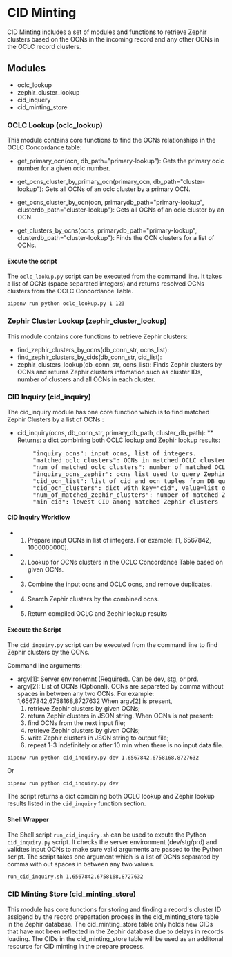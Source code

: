 # CID Minting 

CID Minting includes a set of modules and functions to retrieve Zephir clusters based on the OCNs in the incoming record and any other OCNs in the OCLC record clusters.

## Modules

* oclc_lookup
* zephir_cluster_lookup
* cid_inquery
* cid_minting_store
 
### OCLC Lookup (oclc_lookup)
This module contains core functions to find the OCNs relationships in the OCLC Concordance table:

* get_primary_ocn(ocn, db_path="primary-lookup"):
  Gets the primary oclc number for a given oclc number.

* get_ocns_cluster_by_primary_ocn(primary_ocn, db_path="cluster-lookup"):
  Gets all OCNs of an oclc cluster by a primary OCN.

* get_ocns_cluster_by_ocn(ocn, primarydb_path="primary-lookup", clusterdb_path="cluster-lookup"):
  Gets all OCNs of an oclc cluster by an OCN.

* get_clusters_by_ocns(ocns, primarydb_path="primary-lookup", clusterdb_path="cluster-lookup"):
  Finds the OCN clusters for a list of OCNs.

#### Excute the script
The `oclc_lookup.py` script can be executed from the command line. It takes a list of OCNs (space separated integers) and returns resolved OCNs clusters from the OCLC Concordance Table. 
```
pipenv run python oclc_lookup.py 1 123
```

### Zephir Cluster Lookup (zephir_cluster_lookup)
This module contains core functions to retrieve Zephir clusters:

* find_zephir_clusters_by_ocns(db_conn_str, ocns_list):
* find_zephir_clusters_by_cids(db_conn_str, cid_list):
* zephir_clusters_lookup(db_conn_str, ocns_list):
  Finds Zephir clusters by OCNs and returns Zephir clusters infomation such as cluster IDs, number of clusters and all OCNs in each cluster. 

### CID Inquiry (cid_inquiry)
The cid_inquiry module has one core function which is to find matched Zephir Clusters by a list of OCNs :
* cid_inquiry(ocns, db_conn_str, primary_db_path, cluster_db_path):
** Returns: a dict combining both OCLC lookup and Zephir lookup results:
<pre>
       "inquiry_ocns": input ocns, list of integers.
       "matched_oclc_clusters": OCNs in matched OCLC clusters, list of lists in integers.
       "num_of_matched_oclc_clusters": number of matched OCLC clusters.
       "inquiry_ocns_zephir": ocns list used to query Zephir DB.
       "cid_ocn_list": list of cid and ocn tuples from DB query.
       "cid_ocn_clusters": dict with key="cid", value=list of ocns in the cid cluster
       "num_of_matched_zephir_clusters": number of matched Zephir clusters.
       "min_cid": lowest CID among matched Zephir clusters
</pre>

#### CID Inquiry Workflow

* 1. Prepare input OCNs in list of integers. For example: [1, 6567842, 1000000000].
* 2. Lookup for OCNs clusters in the OCLC Concordance Table based on given OCNs.
* 3. Combine the input ocns and OCLC ocns, and remove duplicates. 
* 4. Search Zephir clusters by the combined ocns. 
* 5. Return compiled OCLC and Zephir lookup results

#### Execute the Script

The `cid_inquiry.py` script can be executed from the command line to find Zephir clusters by the OCNs.

Command line arguments:
* argv[1]: Server environemnt (Required). Can be dev, stg, or prd.
* argv[2]: List of OCNs (Optional).
  OCNs are separated by comma without spaces in between any two OCNs.
  For example: 1,6567842,6758168,8727632
  When argv[2] is present,
    1. retrieve Zephir clusters by given OCNs;
    2. return Zephir clusters in JSON string.
  When OCNs is not present:
    1. find OCNs from the next input file;
    2. retrieve Zephir clusters by given OCNs;
    3. write Zephir clusters in JSON string to output file;
    4. repeat 1-3 indefinitely or after 10 min when there is no input data file. 

```
pipenv run python cid_inquiry.py dev 1,6567842,6758168,8727632
```
Or
```
pipenv run python cid_inquiry.py dev 
```
The script returns a dict combining both OCLC lookup and Zephir lookup results listed in the `cid_inquiry` function section. 

#### Shell Wrapper

The Shell script `run_cid_inquiry.sh` can be used to excute the Python `cid_inquiry.py` script. It checks the server environment (dev/stg/prd) and validtes input OCNs to make sure valid arguments are passed to the Python script. The script takes one argument which is a list of OCNs separated by comma with out spaces in between any two values. 

```
run_cid_inquiry.sh 1,6567842,6758168,8727632
```
### CID Minting Store (cid_minting_store)
This module has core functions for storing and finding a record's cluster ID assigend by the record prepartation process in the cid_minting_store table in the Zephir database. The cid_minting_store table only holds new CIDs that have not been reflected in the Zephir database due to delays in records loading. The CIDs in the cid_minting_store table will be used as an additonal resource for CID minting in the prepare process. 

